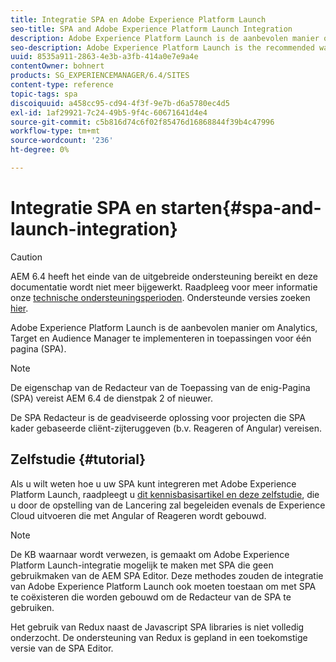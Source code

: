 ```yaml
---
title: Integratie SPA en Adobe Experience Platform Launch
seo-title: SPA and Adobe Experience Platform Launch Integration
description: Adobe Experience Platform Launch is de aanbevolen manier om Analytics, Target en Audience Manager in SPA te implementeren.
seo-description: Adobe Experience Platform Launch is the recommended way to implement Analytics, Target, and Audience Manager within SPAs.
uuid: 8535a911-2863-4e3b-a3fb-414a0e7e9a4e
contentOwner: bohnert
products: SG_EXPERIENCEMANAGER/6.4/SITES
content-type: reference
topic-tags: spa
discoiquuid: a458cc95-cd94-4f3f-9e7b-d6a5780ec4d5
exl-id: 1af29921-7c24-49b5-9f4c-60671641d4e4
source-git-commit: c5b816d74c6f02f85476d16868844f39b4c47996
workflow-type: tm+mt
source-wordcount: '236'
ht-degree: 0%

---
```


# Integratie SPA en starten{#spa-and-launch-integration}

>[!CAUTION]
>
>AEM 6.4 heeft het einde van de uitgebreide ondersteuning bereikt en deze documentatie wordt niet meer bijgewerkt. Raadpleeg voor meer informatie onze [technische ondersteuningsperioden](https://helpx.adobe.com/support/programs/eol-matrix.html). Ondersteunde versies zoeken [hier](https://experienceleague.adobe.com/docs/).

Adobe Experience Platform Launch is de aanbevolen manier om Analytics, Target en Audience Manager te implementeren in toepassingen voor één pagina (SPA).

>[!NOTE]
>
>De eigenschap van de Redacteur van de Toepassing van de enig-Pagina (SPA) vereist AEM 6.4 de dienstpak 2 of nieuwer.
>
>De SPA Redacteur is de geadviseerde oplossing voor projecten die SPA kader gebaseerde cliënt-zijteruggeven (b.v. Reageren of Angular) vereisen.

## Zelfstudie {#tutorial}

Als u wilt weten hoe u uw SPA kunt integreren met Adobe Experience Platform Launch, raadpleegt u [dit kennisbasisartikel en deze zelfstudie](https://helpx.adobe.com/experience-manager/kt/integration/using/launch-reference-architecture-SPA-tutorial-implement.html), die u door de opstelling van de Lancering zal begeleiden evenals de Experience Cloud uitvoeren die met Angular of Reageren wordt gebouwd.

>[!NOTE]
>
>De KB waarnaar wordt verwezen, is gemaakt om Adobe Experience Platform Launch-integratie mogelijk te maken met SPA die geen gebruikmaken van de AEM SPA Editor. Deze methodes zouden de integratie van Adobe Experience Platform Launch ook moeten toestaan om met SPA te coëxisteren die worden gebouwd om de Redacteur van de SPA te gebruiken.
>
>Het gebruik van Redux naast de Javascript SPA libraries is niet volledig onderzocht. De ondersteuning van Redux is gepland in een toekomstige versie van de SPA Editor.
